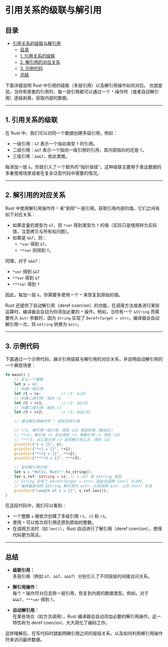 # 引用关系的级联与解引用

## 目录

- [引用关系的级联与解引用](#引用关系的级联与解引用)
  - [目录](#目录)
  - [1. 引用关系的级联](#1-引用关系的级联)
  - [2. 解引用的对应关系](#2-解引用的对应关系)
  - [3. 示例代码](#3-示例代码)
  - [总结](#总结)

下面详细说明 Rust 中引用的级联（多层引用）以及解引用操作如何对应。
也就是说，当你有嵌套的引用时，每一层引用都可以通过一个 `*` 操作符（或者自动解引用）逐级剥离，获取内部的数据。

---

## 1. 引用关系的级联

在 Rust 中，我们可以对同一个数据创建多级引用，例如：

- 一级引用：`&T` 表示一个指向类型 `T` 的引用。
- 二级引用：`&&T` 表示一个指向一级引用的引用，其内部指向的还是 `T`。
- 三级引用：`&&&T`，依此类推。

每添加一层 `&`，你就引入了一个额外的“指针层级”。这种级联主要用于表达数据的多重借用场景或者在复杂泛型代码中需要的情况。

---

## 2. 解引用的对应关系

Rust 中使用解引用操作符 `*` 来“剥除”一层引用，获取引用内部的值。它们之间有如下对应关系：

- 如果变量的类型为 `&T`，则 `*var` 得到类型为 `T` 的值（实际只是借用转为实际值，注意拷贝与所有权问题）。
- 如果是 `&&T`，则：
  - `*var` 得到 `&T`，
  - `**var` 则得到 `T`。
  
同理，对于 `&&&T`：
  
- `*var` 得到 `&&T`
- `**var` 得到 `&T`
- `***var` 得到 `T`

因此，每加一层 `&`，你需要多使用一个 `*` 来恢复到原始的值。

Rust 还提供了自动解引用（deref coercion）的功能，在调用方法或者进行某些运算时，编译器会自动为你添加必要的 `*` 操作。例如，当你有一个 `&String` 而需要传入 `&str` 参数时，因为 `String` 实现了 `Deref<Target = str>`，编译器会自动解引用一次，将 `&String` 转换为 `&str`。

---

## 3. 示例代码

下面通过一个示例代码，展示引用级联与解引用的对应关系，并说明自动解引用的一个典型场景：

```rust:src/cascade_dereference.rs
fn main() {
    // 定义一个整数
    let x = 42;
    // 创建一级引用
    let r1 = &x;         // r1: &i32
    // 创建二级引用：指向 r1
    let r2 = &r1;        // r2: &&i32
    // 创建三级引用：指向 r2
    let r3 = &r2;        // r3: &&&i32

    // 通过解引用操作符 * 逐层去除引用

    // *r1: 解引用一级引用，得到 i32 类型的值（输出42）
    // **r2: 解引用 r2 会先得到 r1，再解引用 r1 得到 i32
    // ***r3: 对三级引用 r3 连续解引用三次，得到 i32
    println!("x = {}", x);
    println!("*r1 = {}", *r1);
    println!("**r2 = {}", **r2);
    println!("***r3 = {}", ***r3);

    // 自动解引用示例：
    let s = "Hello, Rust!".to_string();
    let s_ref: &String = &s; // s_ref 是 &String 类型
    // String 实现了 Deref<Target = str>，因此在调用 len() 方法时，
    // 编译器自动将 &String 解引用为 &str，从而调用 &str 上的 len() 方法
    println!("Length of s = {}", s_ref.len());
}

```

在这段代码中，我们可以看到：

- 一个整数 `x` 被依次创建了多级引用 `r1`、`r2` 和 `r3`。
- 使用 `*` 可以依次将引用还原到原始的整数。
- 在调用方法时（如 `len()`），Rust 自动进行了解引用（deref coercion），使得代码更为简洁。

---

## 总结

- **级联引用：**  
  多层引用（例如 `&T`、`&&T`、`&&&T`）分别引入了不同层级的间接访问关系。

- **解引用操作：**  
  每个 `*` 操作符对应去除一层引用，恢复到内嵌的数据类型。例如，对于 `&&&T`，`***var` 得到 `T`。

- **自动解引用：**  
  在某些场合（如方法调用），Rust 编译器会自动添加必要的解引用操作，这一特性称为 deref coercion，大大简化了编码工作。

这样理解后，在写代码时就能明确引用之间的层级关系，以及如何利用解引用操作符来访问最终数据。
